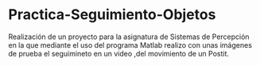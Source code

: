 # Practica-Seguimiento-Objetos
Realización de un proyecto para la asignatura de Sistemas de Percepción en la que mediante el uso del programa Matlab realizo con unas imágenes de prueba el seguimineto en un video ,del movimiento de un Postit.
